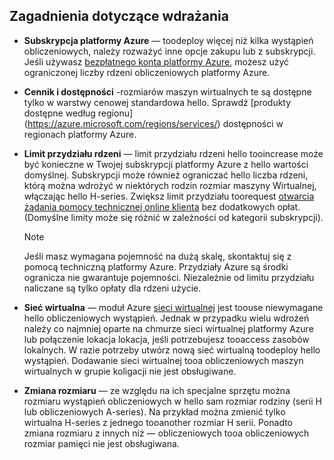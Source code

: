 

## <a name="deployment-considerations"></a>Zagadnienia dotyczące wdrażania
* **Subskrypcja platformy Azure** — toodeploy więcej niż kilka wystąpień obliczeniowych, należy rozważyć inne opcje zakupu lub z subskrypcji. Jeśli używasz [bezpłatnego konta platformy Azure](https://azure.microsoft.com/free/), możesz użyć ograniczonej liczby rdzeni obliczeniowych platformy Azure.

* **Cennik i dostępności** -rozmiarów maszyn wirtualnych te są dostępne tylko w warstwy cenowej standardowa hello. Sprawdź [produkty dostępne według regionu] (https://azure.microsoft.com/regions/services/) dostępności w regionach platformy Azure. 
* **Limit przydziału rdzeni** — limit przydziału rdzeni hello tooincrease może być konieczne w Twojej subskrypcji platformy Azure z hello wartości domyślnej. Subskrypcji może również ograniczać hello liczba rdzeni, którą można wdrożyć w niektórych rodzin rozmiar maszyny Wirtualnej, włączając hello H-series. Zwiększ limit przydziału toorequest [otwarcia żądania pomocy technicznej online klienta](../articles/azure-supportability/how-to-create-azure-support-request.md) bez dodatkowych opłat. (Domyślne limity może się różnić w zależności od kategorii subskrypcji).
  
  > [!NOTE]
  > Jeśli masz wymagana pojemność na dużą skalę, skontaktuj się z pomocą techniczną platformy Azure. Przydziały Azure są środki ogranicza nie gwarantuje pojemności. Niezależnie od limitu przydziału naliczane są tylko opłaty dla rdzeni użycie.
  > 
  > 
* **Sieć wirtualna** — moduł Azure [sieci wirtualnej](https://azure.microsoft.com/documentation/services/virtual-network/) jest toouse niewymagane hello obliczeniowych wystąpień. Jednak w przypadku wielu wdrożeń należy co najmniej oparte na chmurze sieci wirtualnej platformy Azure lub połączenie lokacja lokacja, jeśli potrzebujesz tooaccess zasobów lokalnych. W razie potrzeby utwórz nową sieć wirtualną toodeploy hello wystąpień. Dodawanie sieci wirtualnej tooa obliczeniowych maszyn wirtualnych w grupie koligacji nie jest obsługiwane.
* **Zmiana rozmiaru** — ze względu na ich specjalne sprzętu można rozmiaru wystąpień obliczeniowych w hello sam rozmiar rodziny (serii H lub obliczeniowych A-series). Na przykład można zmienić tylko wirtualna H-series z jednego tooanother rozmiar H serii. Ponadto zmiana rozmiaru z innych niż — obliczeniowych tooa obliczeniowych rozmiar pamięci nie jest obsługiwana.  

